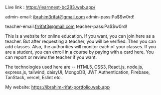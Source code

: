 Live link : https://learnnest-bc283.web.app/

admin-email: ibrahim3rifat@gmail.com admin-pass:Pa$$w0rd!

teacher-email:frrifat3@gmail.com teacher-pass:Pa$$w0rd!

This is a website for online education. If you want, you can join here as a
teacher. But after requesting a teacher, you will be verified. Then you can add
classes. Also, the authorities will monitor each of your classes. If you are a
student, you can enroll in a course by paying with a card here. You can report
or review the teacher if you want.

The technologies used here are -- HTML5, CSS3, React.js, node.js, express.js,
tailwind, daisyUI, MongoDB, JWT Authentication, Firebase, TanStack, vercel,
Eslint etc.

My website: https://ibrahim-rifat-portfolio.web.app
